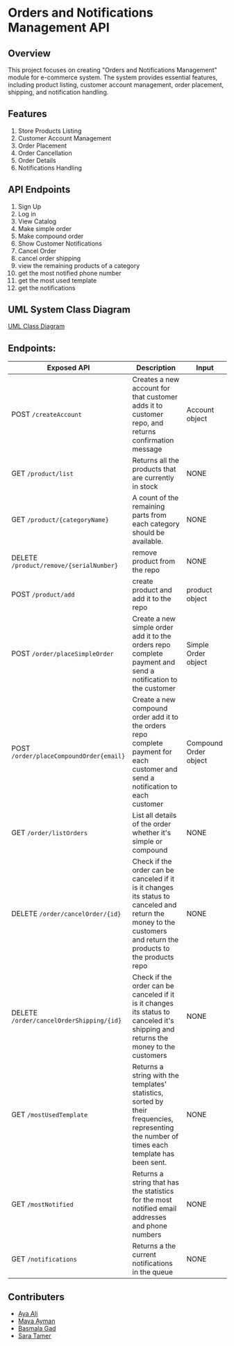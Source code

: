 # Orders and Notifications Management API
## Overview 
This project focuses on creating "Orders and Notifications Management" module for e-commerce system. The system provides essential features, including product listing, customer account management, order placement, shipping, and notification handling.

## Features
1. Store Products Listing
2. Customer Account Management
3. Order Placement
4. Order Cancellation
5. Order Details
6. Notifications Handling

## API Endpoints
1. Sign Up
2. Log in
3. View Catalog
4. Make simple order
5. Make compound order
6. Show Customer Notifications
7. Cancel Order
8. cancel order shipping
9. view the remaining products of a category
10. get the most notified phone number
11. get the most used template
12. get the notifications


## UML System Class Diagram
[UML Class Diagram](https://drive.google.com/file/d/1lRUlbZHQLUFWefaV4nSO5YPS8Tra5vuX/view?usp=sharing)

## Endpoints:
| Exposed API | Description | Input |
| ----------- | ----------- | ----- |
| POST ```/createAccount``` |Creates a new account for that customer adds it to customer repo, and returns confirmation message| Account object |
| GET ```/product/list``` | Returns all the products that are currently in stock | NONE |
| GET ```/product/{categoryName}``` |  A count of the remaining parts from each category should be available.| NONE |
| DELETE ```/product/remove/{serialNumber}``` | remove product from the repo | NONE |
| POST ```/product/add``` |create product and add it to the repo| product object |
| POST ```/order/placeSimpleOrder``` | Create a new simple order add it to the orders repo complete payment and send a notification to the customer | Simple Order object |
| POST ```/order/placeCompoundOrder{email}``` | Create a new compound order add it to the orders repo complete payment for each customer and send a notification to each customer | Compound Order object |
| GET ```/order/listOrders``` | List all details of the order whether it's simple or compound | NONE |
| DELETE ```/order/cancelOrder/{id}``` | Check if the order can be canceled if it is it changes its status to canceled and return the money to the customers and return the products to the products repo | NONE |
| DELETE ```/order/cancelOrderShipping/{id}``` | Check if the order can be canceled if it is it changes its status to canceled it's shipping and returns the money to the customers | NONE |
| GET ```/mostUsedTemplate``` | Returns a string with the templates' statistics, sorted by their frequencies, representing the number of times each template has been sent. | NONE |
| GET ```/mostNotified``` | Returns a string that has the statistics for the most notified email addresses and phone numbers | NONE |
| GET ```/notifications``` | Returns a the current notifications in the queue | NONE |



## Contributers
- [Aya Ali](https://github.com/AyaA1i)
- [Maya Ayman](https://github.com/MayaZayn)
- [Basmala Gad](https://github.com/BasmalahGad)
- [Sara Tamer](https://github.com/SaraTamer)

